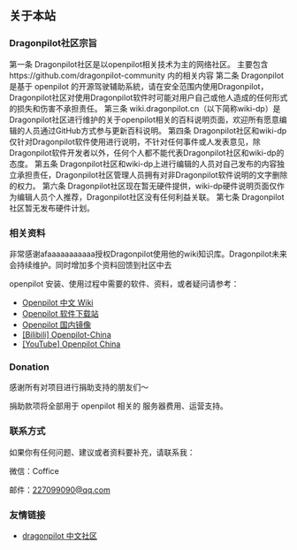 ## 关于本站

### Dragonpilot社区宗旨

第一条
Dragonpilot社区是以openpilot相关技术为主的网络社区。
主要包含https://github.com/dragonpilot-community 内的相关内容
第二条
Dragonpilot是基于 openpilot 的开源驾驶辅助系統，请在安全范围内使用Dragonpilot，Dragonpilot社区对使用Dragonpilot软件时可能对用户自己或他人造成的任何形式的损失和伤害不承担责任。
第三条
wiki.dragonpilot.cn（以下简称wiki-dp）是Dragonpilot社区进行维护的关于openpilot相关的百科说明页面，欢迎所有愿意编辑的人员通过GitHub方式参与更新百科说明。
第四条
Dragonpilot社区和wiki-dp仅针对Dragonpilot软件使用进行说明，不针对任何事件或人发表意见，除Dragonpilot软件开发者以外，任何个人都不能代表Dragonpilot社区和wiki-dp的态度。
第五条
Dragonpilot社区和wiki-dp上进行编辑的人员对自己发布的内容独立承担责任，Dragonpilot社区管理人员拥有对非Dragonpilot软件说明的文字删除的权力。
第六条 
Dragonpilot社区现在暂无硬件提供，wiki-dp硬件说明页面仅作为编辑人员个人推荐，Dragonpilot社区没有任何利益关联。
第七条
Dragonpilot社区暂无发布硬件计划。



### 相关资料


 非常感谢afaaaaaaaaaaa授权Dragonpilot使用他的wiki知识库。Dragonpilot未来会持续维护。同时增加多个资料回馈到社区中去




openpilot 安装、使用过程中需要的软件、资料，或者疑问请参考：

- [Openpilot 中文 Wiki](https://doc.sdut.me/)
- [Openpilot 软件下载站](https://d.sdut.me/)
- [Openpilot 国内镜像](https://doc.sdut.me/mirror.html)
- [[Bilibili] Openpilot-China](https://space.bilibili.com/9843793)
- [[YouTube] Openpilot China](https://www.youtube.com/channel/UC79hb9uL4o3YsqFLnFZVzbA)

### Donation

感谢所有对项目进行捐助支持的朋友们～

捐助款项将全部用于 openpilot 相关的 服务器费用、运营支持。




### 联系方式

如果你有任何问题、建议或者资料要补充，请联系我：

微信：Coffice

邮件：227099090@qq.com


### 友情链接

- [dragonpilot 中文社区](http://dragonpilot.cn/)


